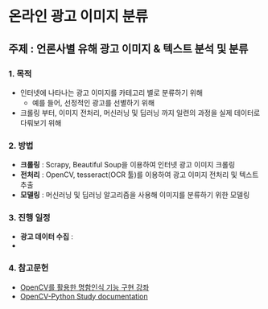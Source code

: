 # 온라인 광고 이미지 분류
## 주제 : 언론사별 유해 광고 이미지 & 텍스트 분석 및 분류

### 1. 목적

- 인터넷에 나타나는 광고 이미지를 카테고리 별로 분류하기 위해
  - 예를 들어, 선정적인 광고를 선별하기 위해
- 크롤링 부터, 이미지 전처리, 머신러닝 및 딥러닝 까지 일련의 과정을 실제 데이터로 다뤄보기 위해



### 2. 방법

- **크롤링** : Scrapy, Beautiful Soup을 이용하여 인터넷 광고 이미지 크롤링
- **전처리** : OpenCV, tesseract(OCR 툴)를 이용하여 광고 이미지 전처리 및  텍스트 추출
- **모델링** : 머신러닝 및 딥러닝 알고리즘을 사용해 이미지를 분류하기 위한 모델링


### 3. 진행 일정

- **광고 데이터 수집** : 
- ​


### 4. 참고문헌

- [OpenCV를 활용한 명함인식 기능 구현 강좌](https://www.inflearn.com/course/opencv-%EA%B0%95%EC%A2%8C-%EB%AA%85%ED%95%A8%EC%9D%B8%EC%8B%9D/)
- [OpenCV-Python Study documentation](http://opencv-python.readthedocs.io/en/latest/index.html)



